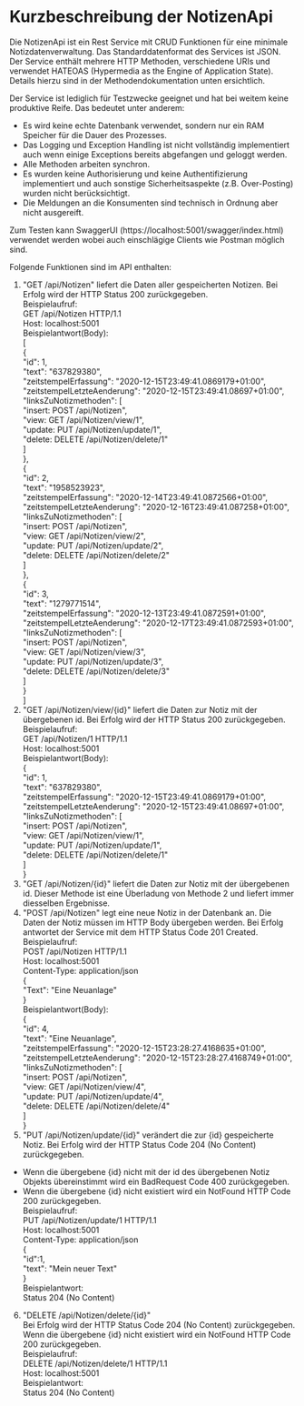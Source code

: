 # Kurzbeschreibung der NotizenApi

Die NotizenApi ist ein Rest Service mit CRUD Funktionen für eine minimale Notizdatenverwaltung. Das Standarddatenformat des Services ist JSON. Der Service enthält mehrere HTTP Methoden, verschiedene URIs und verwendet HATEOAS (Hypermedia as the Engine of Application State). Details hierzu sind in der Methodendokumentation unten ersichtlich.

Der Service ist lediglich für Testzwecke geeignet und hat bei weitem keine produktive Reife. Das bedeutet unter anderem: 
+ Es wird keine echte Datenbank verwendet, sondern nur ein RAM Speicher für die Dauer des Prozesses.
+ Das Logging und Exception Handling ist nicht vollständig implementiert auch wenn einige Exceptions bereits abgefangen und geloggt werden.
+ Alle Methoden arbeiten synchron.
+ Es wurden keine Authorisierung und keine Authentifizierung implementiert und auch sonstige Sicherheitsaspekte (z.B. Over-Posting) wurden nicht berücksichtigt.
+ Die Meldungen an die Konsumenten sind technisch in Ordnung aber nicht ausgereift.
     
Zum Testen kann SwaggerUI (https://localhost:5001/swagger/index.html) verwendet werden wobei auch einschlägige Clients wie Postman möglich sind.

Folgende Funktionen sind im API enthalten:
1. "GET /api/Notizen" liefert die Daten aller gespeicherten Notizen. Bei Erfolg wird der HTTP Status 200 zurückgegeben.  
    Beispielaufruf:  
        GET /api/Notizen HTTP/1.1  
        Host: localhost:5001  
    Beispielantwort(Body):  
    [  
        {  
            "id": 1,  
            "text": "637829380",  
            "zeitstempelErfassung": "2020-12-15T23:49:41.0869179+01:00",  
            "zeitstempelLetzteAenderung": "2020-12-15T23:49:41.08697+01:00",  
            "linksZuNotizmethoden": [  
                "insert: POST /api/Notizen",  
                "view: GET /api/Notizen/view/1",  
                "update: PUT /api/Notizen/update/1",  
                "delete: DELETE /api/Notizen/delete/1"  
            ]  
        },  
        {  
            "id": 2,  
            "text": "1958523923",  
            "zeitstempelErfassung": "2020-12-14T23:49:41.0872566+01:00",  
            "zeitstempelLetzteAenderung": "2020-12-16T23:49:41.087258+01:00",  
            "linksZuNotizmethoden": [  
                "insert: POST /api/Notizen",  
                "view: GET /api/Notizen/view/2",  
                "update: PUT /api/Notizen/update/2",  
                "delete: DELETE /api/Notizen/delete/2"  
            ]  
        },  
        {  
            "id": 3,  
            "text": "1279771514",  
            "zeitstempelErfassung": "2020-12-13T23:49:41.0872591+01:00",  
            "zeitstempelLetzteAenderung": "2020-12-17T23:49:41.0872593+01:00",  
            "linksZuNotizmethoden": [  
                "insert: POST /api/Notizen",  
                "view: GET /api/Notizen/view/3",  
                "update: PUT /api/Notizen/update/3",  
                "delete: DELETE /api/Notizen/delete/3"  
            ]  
        }  
    ]  
2. "GET /api/Notizen/view/{id}" liefert die Daten zur Notiz mit der übergebenen id. Bei Erfolg wird der HTTP Status 200 zurückgegeben.  
    Beispielaufruf:  
        GET /api/Notizen/1 HTTP/1.1  
        Host: localhost:5001  
    Beispielantwort(Body):  
       {  
            "id": 1,  
            "text": "637829380",  
            "zeitstempelErfassung": "2020-12-15T23:49:41.0869179+01:00",  
            "zeitstempelLetzteAenderung": "2020-12-15T23:49:41.08697+01:00",  
            "linksZuNotizmethoden": [  
                "insert: POST /api/Notizen",  
                "view: GET /api/Notizen/view/1",  
                "update: PUT /api/Notizen/update/1",  
                "delete: DELETE /api/Notizen/delete/1"  
            ]  
        }  
3. "GET /api/Notizen/{id}" liefert die Daten zur Notiz mit der übergebenen id. Dieser Methode ist eine Überladung von Methode 2 und liefert immer diesselben Ergebnisse.  
4. "POST /api/Notizen" legt eine neue Notiz in der Datenbank an. Die Daten der Notiz müssen im HTTP Body übergeben werden. Bei Erfolg antwortet der Service mit dem HTTP Status Code 201 Created.  
    Beispielaufruf:  
        POST /api/Notizen HTTP/1.1  
        Host: localhost:5001  
        Content-Type: application/json  
        {  
            "Text": "Eine Neuanlage"  
        }  
    Beispielantwort(Body):  
    {  
        "id": 4,  
        "text": "Eine Neuanlage",  
        "zeitstempelErfassung": "2020-12-15T23:28:27.4168635+01:00",  
        "zeitstempelLetzteAenderung": "2020-12-15T23:28:27.4168749+01:00",  
        "linksZuNotizmethoden": [  
            "insert: POST /api/Notizen",  
            "view: GET /api/Notizen/view/4",  
            "update: PUT /api/Notizen/update/4",  
            "delete: DELETE /api/Notizen/delete/4"  
        ]  
    }  
5. "PUT /api/Notizen/update/{id}" verändert die zur {id} gespeicherte Notiz. 
Bei Erfolg wird der HTTP Status Code 204 (No Content) zurückgegeben.  
* Wenn die übergebene {id} nicht mit der id des übergebenen Notiz Objekts übereinstimmt wird ein BadRequest Code 400 zurückgegeben. 
* Wenn die übergebene {id} nicht existiert wird ein NotFound HTTP Code 200 zurückgegeben.  
    Beispielaufruf:  
        PUT /api/Notizen/update/1 HTTP/1.1  
        Host: localhost:5001  
        Content-Type: application/json  
        {  
            "id":1,  
            "text": "Mein neuer Text"  
        }  
    Beispielantwort:  
        Status 204 (No Content)  
6. "DELETE /api/Notizen/delete/{id}"  
Bei Erfolg wird der HTTP Status Code 204 (No Content) zurückgegeben.  
Wenn die übergebene {id} nicht existiert wird ein NotFound HTTP Code 200 zurückgegeben.  
    Beispielaufruf:  
        DELETE /api/Notizen/delete/1 HTTP/1.1  
        Host: localhost:5001  
    Beispielantwort:  
        Status 204 (No Content)  
